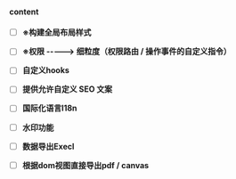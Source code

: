 #### content

- [ ] **※构建全局布局样式**
- [ ] **※权限 -----> 细粒度（权限路由 / 操作事件的自定义指令）**
- [ ] **自定义hooks**
- [ ] **提供允许自定义 SEO 文案**
- [ ] **国际化语言I18n**
- [ ] **水印功能**
- [ ] **数据导出Execl**
- [ ] **根据dom视图直接导出pdf / canvas**

